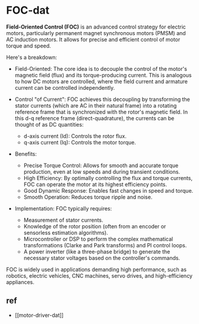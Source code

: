 
# FOC-dat

**Field-Oriented Control (FOC)** is an advanced control strategy for electric motors, particularly permanent magnet synchronous motors (PMSM) and AC induction motors. It allows for precise and efficient control of motor torque and speed.

Here's a breakdown:

- Field-Oriented: The core idea is to decouple the control of the motor's magnetic field (flux) and its torque-producing current. This is analogous to how DC motors are controlled, where the field current and armature current can be controlled independently.

- Control "of Current": FOC achieves this decoupling by transforming the stator currents (which are AC in their natural frame) into a rotating reference frame that is synchronized with the rotor's magnetic field. In this d-q reference frame (direct-quadrature), the currents can be thought of as DC quantities:
  - d-axis current (Id): Controls the rotor flux.
  - q-axis current (Iq): Controls the motor torque.

- Benefits:
  - Precise Torque Control: Allows for smooth and accurate torque production, even at low speeds and during transient conditions.
  - High Efficiency: By optimally controlling the flux and torque currents, FOC can operate the motor at its highest efficiency points.
  - Good Dynamic Response: Enables fast changes in speed and torque.
  - Smooth Operation: Reduces torque ripple and noise.

- Implementation: FOC typically requires:
    - Measurement of stator currents.
    - Knowledge of the rotor position (often from an encoder or sensorless estimation algorithms).
    - Microcontroller or DSP to perform the complex mathematical transformations (Clarke and Park transforms) and PI control loops.
    - A power inverter (like a three-phase bridge) to generate the necessary stator voltages based on the controller's commands.

FOC is widely used in applications demanding high performance, such as robotics, electric vehicles, CNC machines, servo drives, and high-efficiency appliances.


## ref 

- [[motor-driver-dat]]